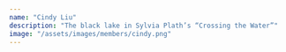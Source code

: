 ```yaml
---
name: "Cindy Liu"
description: "The black lake in Sylvia Plath’s “Crossing the Water”"
image: "/assets/images/members/cindy.png"
---
```

